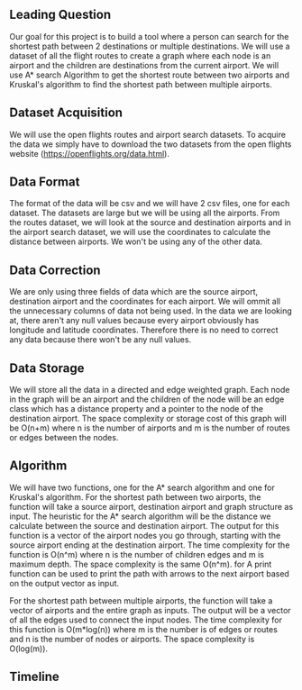 ## Leading Question 
Our goal for this project is to build a tool where a person can search for the shortest path between 2 destinations or multiple destinations. We will use a dataset of all the flight routes to create a graph where each node is an airport and the children are destinations from the current airport. We will use A* search Algorithm to get the shortest route between two airports and Kruskal's algorithm to find the shortest path between multiple airports.  

## Dataset Acquisition
We will use the open flights routes and airport search datasets. To acquire the data we simply have to download the two datasets from the open flights website (https://openflights.org/data.html). 

## Data Format
The format of the data will be csv and we will have 2 csv files, one for each dataset. The datasets are large but we will be using all the airports. From the routes dataset, we will look at the source and destination airports and in the airport search dataset, we will use the coordinates to calculate the distance between airports. We won't be using any of the other data. 

## Data Correction
We are only using three fields of data which are the source airport, destination airport and the coordinates for each airport. We will ommit all the unnecessary columns of data not being used. In the data we are looking at, there aren't any null values because every airport obviously has longitude and latitude coordinates. Therefore there is no need to correct any data because there won't be any null values. 

## Data Storage
We will store all the data in a directed and edge weighted graph. Each node in the graph will be an airport and the children of the node will be an edge class which has a distance property and a pointer to the node of the destination airport. The space complexity or storage cost of this graph will be O(n+m) where n is the number of airports and m is the number of routes or edges between the nodes. 

## Algorithm 
We will have two functions, one for the A* search algorithm and one for Kruskal's algorithm. For the shortest path between two airports, the function will take a source airport, destination airport and graph structure as input. The heuristic for the A* search algorithm will be the distance we calculate between the source and destination airport. The output for this function is a vector of the airport nodes you go through, starting with the source airport ending at the destination airport. The time complexity for the function is O(n^m) where n is the number of children edges and m is maximum depth. The space complexity is the same O(n^m). for A print function can be used to print the path with arrows to the next airport based on the output vector as input. 

For the shortest path between multiple airports, the function will take a vector of airports and the entire graph as inputs. The output will be a vector of all the edges used to connect the input nodes. The time complexity for this function is O(m*log(n)) where m is the number is of edges or routes and n is the number of nodes or airports. The space complexity is O(log(m)). 


## Timeline

